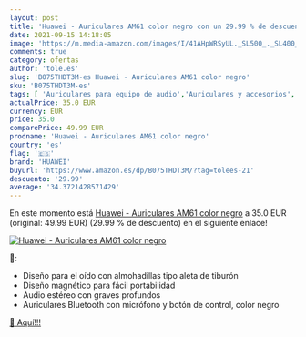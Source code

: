 ```yaml
---
layout: post
title: 'Huawei - Auriculares AM61 color negro con un 29.99 % de descuento'
date: 2021-09-15 14:18:05
image: 'https://m.media-amazon.com/images/I/41AHpWRSyUL._SL500_._SL400_.jpg'
comments: true
category: ofertas
author: 'tole.es'
slug: 'B075THDT3M-es Huawei - Auriculares AM61 color negro'
sku: 'B075THDT3M-es'
tags: [ 'Auriculares para equipo de audio','Auriculares y accesorios','Electrónica','auriculares','huawei', ]
actualPrice: 35.0 EUR
currency: EUR
price: 35.0
comparePrice: 49.99 EUR
prodname: 'Huawei - Auriculares AM61 color negro'
country: 'es'
flag: '🇪🇸'
brand: 'HUAWEI'
buyurl: 'https://www.amazon.es/dp/B075THDT3M/?tag=tolees-21'
descuento: '29.99'
average: '34.3721428571429'
---
```


En este momento está [Huawei - Auriculares AM61 color negro](https://www.amazon.es/dp/B075THDT3M/?tag=tolees-21) a 35.0 EUR (original: 49.99 EUR) (29.99 %  de descuento) en el siguiente enlace!

[![Huawei - Auriculares AM61 color negro](https://m.media-amazon.com/images/I/41AHpWRSyUL._SL500_._SL400_.jpg)](https://www.amazon.es/dp/B075THDT3M/?tag=tolees-21)

🔎:

- Diseño para el oído con almohadillas tipo aleta de tiburón
- Diseño magnético para fácil portabilidad
- Audio estéreo con graves profundos
- Auriculares Bluetooth con micrófono y botón de control, color negro

[🛒 Aquí!!!](https://www.amazon.es/dp/B075THDT3M/?tag=tolees-21)
